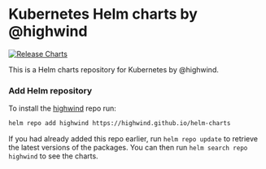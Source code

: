 # Kubernetes Helm charts by @highwind
[![Release Charts](https://github.com/highwind/helm-charts/actions/workflows/release.yml/badge.svg)](https://github.com/highwind/helm-charts/actions/workflows/release.yml)

This is a Helm charts repository for Kubernetes by @highwind.

### Add Helm repository

To install the [highwind](https://highwind.nl) repo run:

```bash
helm repo add highwind https://highwind.github.io/helm-charts
```

If you had already added this repo earlier, run `helm repo update` to retrieve
the latest versions of the packages.  You can then run `helm search repo
highwind` to see the charts.
